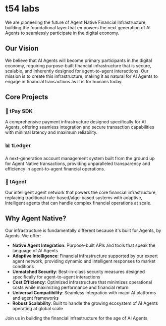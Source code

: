 # t54 labs

We are pioneering the future of Agent Native Financial Infrastructure, building the foundational layer that empowers the next generation of AI Agents to seamlessly participate in the digital economy.

## Our Vision

We believe that AI Agents will become primary participants in the digital economy, requiring purpose-built financial infrastructure that is secure, scalable, and inherently designed for agent-to-agent interactions. Our mission is to create this infrastructure, making it as natural for AI Agents to engage in financial transactions as it is for humans today.

## Core Projects

### 🏦 tPay SDK
A comprehensive payment infrastructure designed specifically for AI Agents, offering seamless integration and secure transaction capabilities with minimal latency and maximum reliability.

### 📊 tLedger
A next-generation account management system built from the ground up for Agent Native transactions, providing unparalleled transparency and efficiency in agent-to-agent financial operations.

### 🤖 tAgent
Our intelligent agent network that powers the core financial infrastructure, replacing traditional rule-based/algo-based systems with adaptive, intelligent agents that can handle complex financial operations at scale.

## Why Agent Native?

Our infrastructure is fundamentally different because it's built for Agents, by Agents. We offer:

- **Native Agent Integration**: Purpose-built APIs and tools that speak the language of AI Agents
- **Adaptive Intelligence**: Financial infrastructure supported by our expert agent network, providing dynamic and intelligent responses to market conditions
- **Unmatched Security**: Best-in-class security measures designed specifically for agent-to-agent interactions
- **Cost Efficiency**: Optimized infrastructure that minimizes operational costs while maximizing performance and financial return
- **Universal Compatibility**: Seamless integration with major AI platforms and agent frameworks
- **Robust Scalability**: Built to handle the growing ecosystem of AI Agents operating at global scale

Join us in building the financial infrastructure for the age of AI Agents.
